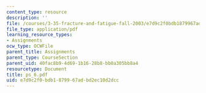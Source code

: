 ```yaml
---
content_type: resource
description: ''
file: /courses/3-35-fracture-and-fatigue-fall-2003/e7d9c2f0bdb1879967adbd2ec10d2dcc_ps_6.pdf
file_type: application/pdf
learning_resource_types:
- Assignments
ocw_type: OCWFile
parent_title: Assignments
parent_type: CourseSection
parent_uid: 40fac8b9-4d69-1b16-28b8-bb0a305bb8a4
resourcetype: Document
title: ps_6.pdf
uid: e7d9c2f0-bdb1-8799-67ad-bd2ec10d2dcc
---
```

